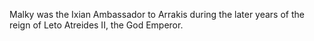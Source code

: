 Malky was the Ixian Ambassador to Arrakis during the later years of the reign of Leto Atreides II, the God Emperor. 